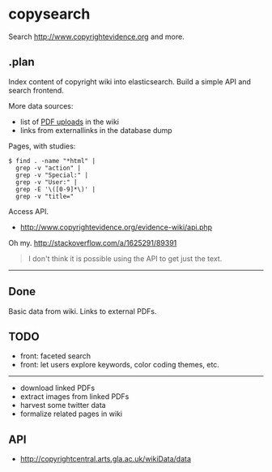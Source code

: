 copysearch
==========

Search http://www.copyrightevidence.org and more.

.plan
-----

Index content of copyright wiki into elasticsearch. Build a simple API and
search frontend.

More data sources:

* list of [PDF uploads](http://www.copyrightevidence.org/evidence-wiki/index.php/Special:ListFiles) in the wiki
* links from externallinks in the database dump

Pages, with studies:

```
$ find . -name "*html" |
  grep -v "action" |
  grep -v "Special:" |
  grep -v "User:" |
  grep -E '\([0-9]*\)' |
  grep -v "title="
```

Access API.

* http://www.copyrightevidence.org/evidence-wiki/api.php

Oh my. http://stackoverflow.com/a/1625291/89391

> I don't think it is possible using the API to get just the text.

----

Done
----

Basic data from wiki. Links to external PDFs.

TODO
----

* front: faceted search
* front: let users explore keywords, color coding themes, etc.

----

* download linked PDFs
* extract images from linked PDFs
* harvest some twitter data
* formalize related pages in wiki

API
---

* http://copyrightcentral.arts.gla.ac.uk/wikiData/data

